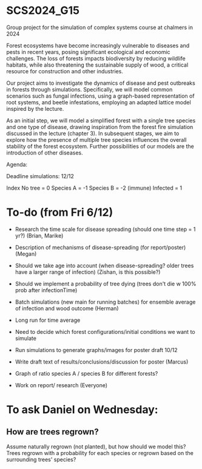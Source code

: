# SCS2024_G15
Group project for the simulation of complex systems course at chalmers in 2024

Forest ecosystems have become increasingly vulnerable to diseases and pests in recent years, posing significant ecological and economic challenges. 
The loss of forests impacts biodiversity by reducing wildlife habitats, while also threatening the sustainable supply of wood, a critical resource for construction and other industries.

Our project aims to investigate the dynamics of disease and pest outbreaks in forests through simulations. 
Specifically, we will model common scenarios such as fungal infections, using a graph-based representation of root systems, and beetle infestations, employing an adapted lattice model inspired by the lecture.

As an initial step, we will model a simplified forest with a single tree species and one type of disease, drawing inspiration from the forest fire simulation discussed in the lecture (chapter 3).
In subsequent stages, we aim to explore how the presence of multiple tree species influences the overall stability of the forest ecosystem. 
Further possibilities of our models are the introduction of other diseases.

Agenda:

Deadline simulations: 12/12

Index
No tree = 0
Species A = -1
Species B = -2 (immune)
Infected = 1

# To-do (from Fri 6/12)

 - Research the time scale for disease spreading (should one time step = 1 yr?) (Brian, Marike)

 - Description of mechanisms of disease-spreading (for report/poster) (Megan)

 - Should we take age into account (when disease-spreading? older trees have a larger range of infection) (Zishan, is this possible?)

 - Should we implement a probability of tree dying (trees don't die w 100% prob after infectionTime)

 - Batch simulations (new main for running batches) for ensemble average of infection and wood outcome (Herman)

 - Long run for time average
 
 - Need to decide which forest configurations/initial conditions we want to simulate

 - Run simulations to generate graphs/images for poster draft 10/12

 - Write draft text of results/conclusions/discussion for poster (Marcus)

 - Graph of ratio species A / species B for different forests?

 - Work on report/ research (Everyone)



# To ask Daniel on Wednesday:

## How are trees regrown? 
Assume naturally regrown (not planted), but how should we model this?
Trees regrown with a probability for each species or regrown based on the surrounding trees' species?






